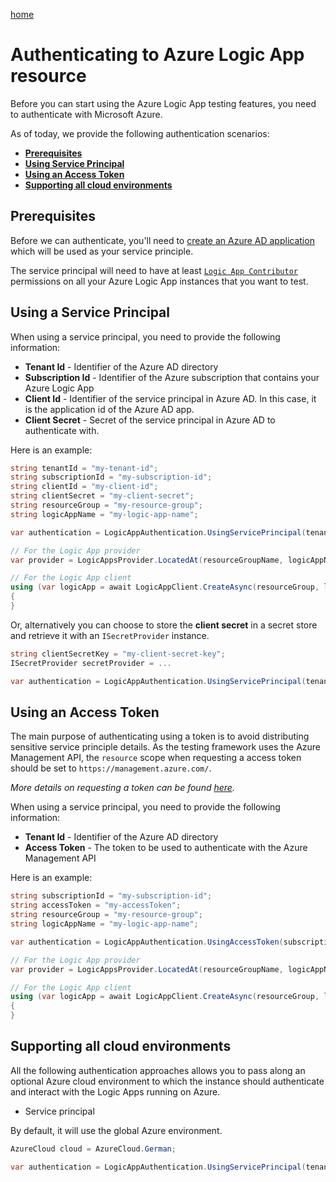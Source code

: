 [home](../README.md)

# Authenticating to Azure Logic App resource

Before you can start using the Azure Logic App testing features, you need to authenticate with Microsoft Azure.

As of today, we provide the following authentication scenarios:

- [**Prerequisites**](#Prerequisites)
- [**Using Service Principal**](#using-a-service-principal)
- [**Using an Access Token**](#using-an-Access-Token)
- [**Supporting all cloud environments**](#supporting-all-cloud-environments)

## Prerequisites 

Before we can authenticate, you'll need to [create an Azure AD application](https://docs.microsoft.com/en-us/azure/active-directory/develop/howto-create-service-principal-portal) which will be used as your service principle.

The service principal will need to have at least [`Logic App Contributor`](https://docs.microsoft.com/en-us/azure/role-based-access-control/built-in-roles#logic-app-contributor) permissions on all your Azure Logic App instances that you want to test.

## Using a Service Principal

When using a service principal, you need to provide the following information:
- **Tenant Id** - Identifier of the Azure AD directory
- **Subscription Id** - Identifier of the Azure subscription that contains your Azure Logic App
- **Client Id** - Identifier of the service principal in Azure AD. In this case, it is the application id of the Azure AD app.
- **Client Secret** - Secret of the service principal in Azure AD to authenticate with.

Here is an example:
```csharp
string tenantId = "my-tenant-id";
string subscriptionId = "my-subscription-id";
string clientId = "my-client-id";
string clientSecret = "my-client-secret";
string resourceGroup = "my-resource-group";
string logicAppName = "my-logic-app-name";

var authentication = LogicAppAuthentication.UsingServicePrincipal(tenantId, subscriptionId, clientId, clientSecret);

// For the Logic App provider
var provider = LogicAppsProvider.LocatedAt(resourceGroupName, logicAppName, authentication);

// For the Logic App client
using (var logicApp = await LogicAppClient.CreateAsync(resourceGroup, logicAppName, authentication))	
{	
}
```

Or, alternatively you can choose to store the **client secret** in a secret store and retrieve it with an `ISecretProvider` instance.

```csharp
string clientSecretKey = "my-client-secret-key";
ISecretProvider secretProvider = ...

var authentication = LogicAppAuthentication.UsingServicePrincipal(tenantId, subscriptionId, clientId, clientSecretKey, secretProvider);
```

## Using an Access Token

The main purpose of authenticating using a token is to avoid distributing sensitive service principle details. As the testing framework uses the Azure Management API, the `resource` scope when requesting a access token should be set to `https://management.azure.com/`.

*More details on requesting a token can be found [here](https://docs.microsoft.com/en-us/rest/api/azure/#acquire-an-access-token).*

When using a service principal, you need to provide the following information:
- **Tenant Id** - Identifier of the Azure AD directory
- **Access Token** - The token to be used to authenticate with the Azure Management API

Here is an example:
```csharp
string subscriptionId = "my-subscription-id";
string accessToken = "my-accessToken";
string resourceGroup = "my-resource-group";
string logicAppName = "my-logic-app-name";

var authentication = LogicAppAuthentication.UsingAccessToken(subscriptionId, accessToken);

// For the Logic App provider
var provider = LogicAppsProvider.LocatedAt(resourceGroupName, logicAppName, authentication);

// For the Logic App client
using (var logicApp = await LogicAppClient.CreateAsync(resourceGroup, logicAppName, authentication))	
{	
}
```

## Supporting all cloud environments

All the following authentication approaches allows you to pass along an optional Azure cloud environment to which the instance should authenticate and interact with the Logic Apps running on Azure.

* Service principal

By default, it will use the global Azure environment.

```csharp
AzureCloud cloud = AzureCloud.German;

var authentication = LogicAppAuthentication.UsingServicePrincipal(tenantId, subscriptionId, clientId, clientSecret, cloud);
```

